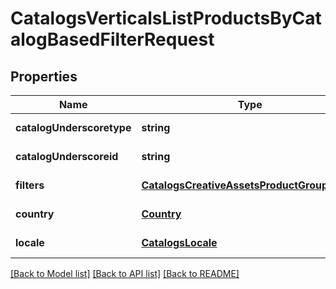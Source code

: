 # CatalogsVerticalsListProductsByCatalogBasedFilterRequest

## Properties
Name | Type | Description | Notes
------------ | ------------- | ------------- | -------------
**catalogUnderscoretype** | **string** |  | [default to null]
**catalogUnderscoreid** | **string** |  | [default to null]
**filters** | [**CatalogsCreativeAssetsProductGroupFilters**](CatalogsCreativeAssetsProductGroupFilters.md) |  | [default to null]
**country** | [**Country**](Country.md) |  | [default to null]
**locale** | [**CatalogsLocale**](CatalogsLocale.md) |  | [default to null]

[[Back to Model list]](../README.md#documentation-for-models) [[Back to API list]](../README.md#documentation-for-api-endpoints) [[Back to README]](../README.md)


